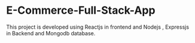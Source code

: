 # E-Commerce-Full-Stack-App
This project is developed using Reactjs in frontend and Nodejs , Expressjs in Backend and Mongodb database.
